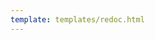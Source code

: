 ```yaml
---
template: templates/redoc.html
---
```


<redoc spec-url="../../apis/restapis/cors.yaml" theme='{{redoc_theme}}'></redoc>
